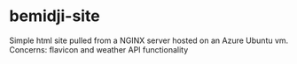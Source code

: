 # bemidji-site
Simple html site pulled from a NGINX server hosted on an Azure Ubuntu vm.
Concerns: flavicon and weather API functionality
